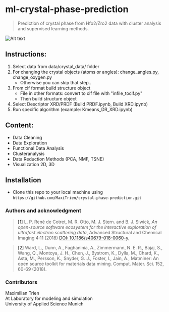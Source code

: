 # ml-crystal-phase-prediction

> Prediction of crystal phase from Hfo2/Zro2 data with cluster analysis and supervised learning methods.

![Alt text](docs/recording.gif.png "Clusteranalysis")

## Instructions: 

1. Select data from data/crystal_data/ folder
2. For changing the crystal objects (atoms or angles): change_angles.py, change_oxygen.py
    - Otherwise you can skip that step..
3. From cif format build structure object
    - File in other formats: convert to cif file with "infile_tocif.py"
    - Then build structure object
3. Select Descriptor XRD/PRDF (Build PRDF.ipynb, Build XRD.ipynb)
4. Run specific algorithm (example: Kmeans_DR_XRD.ipynb)

## Content: 
 
 - Data Cleaning
 - Data Exploration
 - Functional Data Analysis
 - Clusteranalysis
 - Data Reduction Methods (PCA, NMF, TSNE)
 - Visualization 2D, 3D
 
 ## Installation
 - Clone this repo to your local machine using `https://github.com/MaxiTrien/crystal-phase-prediction.git`

### Authors and acknowledgment

><a id="1">[1]</a> L. P. René de Cotret, M. R. Otto, M. J. Stern. and B. J. Siwick, *An open-source software ecosystem for the interactive exploration of ultrafast electron scattering data*, Advanced Structural and Chemical Imaging 4:11 (2018) [DOI: 10.1186/s40679-018-0060-y.](https://ascimaging.springeropen.com/articles/10.1186/s40679-018-0060-y)

><a id="2">[2]</a> Ward, L., Dunn, A., Faghaninia, A., Zimmermann, N. E. R., Bajaj, S., Wang, Q.,
Montoya, J. H., Chen, J., Bystrom, K., Dylla, M., Chard, K., Asta, M., Persson,
K., Snyder, G. J., Foster, I., Jain, A., Matminer: An open source toolkit for
materials data mining. Comput. Mater. Sci. 152, 60-69 (2018).

### Contributors
Maximilian Trien \
At Laboratory for modeling and simulation \
University of Applied Science Munich 
